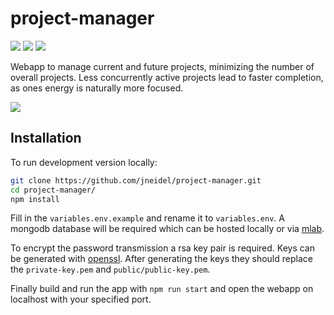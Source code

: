 # project-manager

[![](https://circleci.com/gh/jneidel/project-manager/tree/master.svg?style=shield&circle-token=98937429df5bf860a055272d7ded46b7c583503e)](https://circleci.com/gh/jneidel/project-manager)
[![](https://img.shields.io/badge/pre-release-blue.svg)](https://github.com/jneidel/project-manager/releases)
[![](https://img.shields.io/badge/currently-under%20development-brightgreen.svg)](https://github.com/jneidel/project-manager)

Webapp to manage current and future projects, minimizing the number of overall projects. Less concurrently active projects lead to faster completion, as ones energy is naturally more focused.

![](https://i.imgur.com/HsRgHqh.png)

## Installation

To run development version locally:

```bash
git clone https://github.com/jneidel/project-manager.git
cd project-manager/
npm install
```

Fill in the `variables.env.example` and rename it to `variables.env`.
A mongodb database will be required which can be hosted locally or via [mlab](https://mlab.com/).

To encrypt the password transmission a rsa key pair is required. Keys can be generated with [openssl](https://www.openssl.org/). After generating the keys they should replace the `private-key.pem` and `public/public-key.pem`.

Finally build and run the app with `npm run start` and open the webapp on localhost with your specified port.
